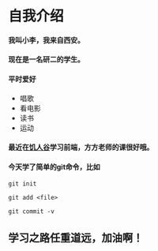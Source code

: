 # 自我介绍
#### 我叫小李，我来自西安。
#### 现在是一名研二的学生。
#### 平时爱好
- 唱歌
- 看电影
- 读书
- 运动
#### 最近在[饥人谷](https://xiedaimala.cogim/tasks/3925b166-9bf7-479f-9fc8-9ccac8e5a57d/video_tutorials/aed84751-702e-4b98-a20a-bc2519ce02f9)学习前端，方方老师的课很好哦。
#### 今天学了简单的git命令，比如
```git init```

```git add <file>```

```git commit -v```
## 学习之路任重道远，加油啊！